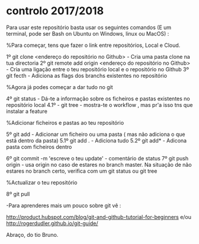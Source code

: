 # controlo 2017/2018

Para usar este repositório basta usar os seguintes comandos (E um terminal, pode ser Bash on Ubuntu on Windows, linux ou MacOS) : 

%Para começar, tens que fazer o link entre repositórios, Local e Cloud.

1º  git clone <endereço do repositório no Github> - Cria uma pasta clone na tua directoria 
2º  git remote add origin <endereço do repositório no Github> -  Cria uma ligação entre o teu repositório local e o repositório no Github
3º  git fecth - Adiciona as flags dos branchs existentes no repositório

%Agora já podes começar a dar tudo no git

4º  git status - Dá-te a informação sobre os ficheiros e pastas existentes no repositório local
4.1º - git tree - mostra-te o workflow , mas pr'a isso tns que instalar a feature

%Adicionar ficheiros e pastas ao teu repositório

5º git add <nomedoficheiro> - Adicionar um ficheiro ou uma pasta ( mas não adiciona o que está dentro da pasta)
5.1º git add . - Adiciona tudo
5.2º git add* <nomedapasta> - Adicona pasta com ficheiros dentro

6º git commit -m 'escreve o teu update' - comentário de status
7º git push origin - usa origin no caso de estares no branch master. Na situação de não estares no branch certo, verifica com um git status ou git tree 

%Actualizar o teu repositório 

8º git pull

-Para aprenderes mais um pouco sobre git vê : 

http://product.hubspot.com/blog/git-and-github-tutorial-for-beginners
e/ou
http://rogerdudler.github.io/git-guide/ 
 

Abraço,
do tio Bruno.
